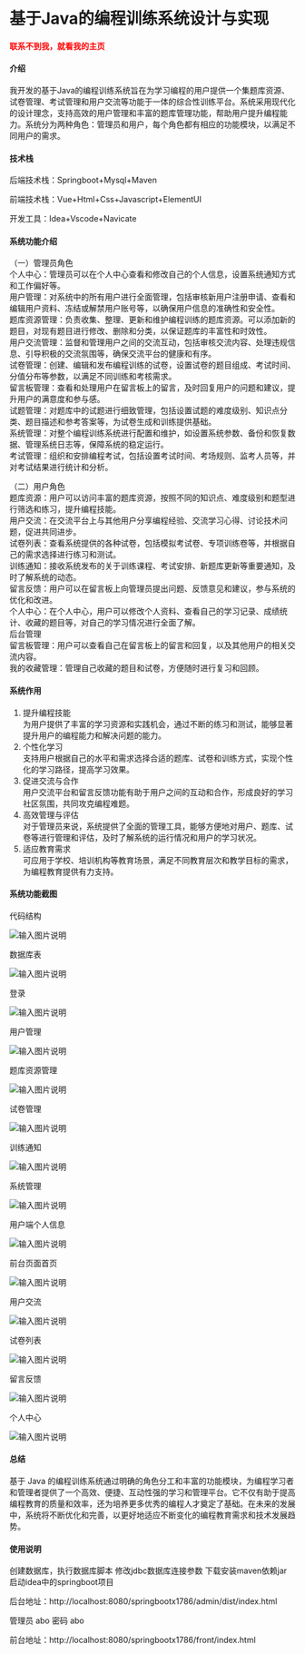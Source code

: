 # 基于Java的编程训练系统设计与实现

<h4 style='color:red'>联系不到我，就看我的主页 </h4> 
 
#### 介绍

我开发的基于Java的编程训练系统旨在为学习编程的用户提供一个集题库资源、试卷管理、考试管理和用户交流等功能于一体的综合性训练平台。系统采用现代化的设计理念，支持高效的用户管理和丰富的题库管理功能，帮助用户提升编程能力。系统分为两种角色：管理员和用户，每个角色都有相应的功能模块，以满足不同用户的需求。

#### 技术栈

后端技术栈：Springboot+Mysql+Maven

前端技术栈：Vue+Html+Css+Javascript+ElementUI

开发工具：Idea+Vscode+Navicate

#### 系统功能介绍

（一）管理员角色  
个人中心：管理员可以在个人中心查看和修改自己的个人信息，设置系统通知方式和工作偏好等。  
用户管理：对系统中的所有用户进行全面管理，包括审核新用户注册申请、查看和编辑用户资料、冻结或解禁用户账号等，以确保用户信息的准确性和安全性。  
题库资源管理：负责收集、整理、更新和维护编程训练的题库资源。可以添加新的题目，对现有题目进行修改、删除和分类，以保证题库的丰富性和时效性。  
用户交流管理：监督和管理用户之间的交流互动，包括审核交流内容、处理违规信息、引导积极的交流氛围等，确保交流平台的健康和有序。  
试卷管理：创建、编辑和发布编程训练的试卷，设置试卷的题目组成、考试时间、分值分布等参数，以满足不同训练和考核需求。  
留言板管理：查看和处理用户在留言板上的留言，及时回复用户的问题和建议，提升用户的满意度和参与感。  
试题管理：对题库中的试题进行细致管理，包括设置试题的难度级别、知识点分类、题目描述和参考答案等，为试卷生成和训练提供基础。  
系统管理：对整个编程训练系统进行配置和维护，如设置系统参数、备份和恢复数据、管理系统日志等，保障系统的稳定运行。  
考试管理：组织和安排编程考试，包括设置考试时间、考场规则、监考人员等，并对考试结果进行统计和分析。  

（二）用户角色  
题库资源：用户可以访问丰富的题库资源，按照不同的知识点、难度级别和题型进行筛选和练习，提升编程技能。  
用户交流：在交流平台上与其他用户分享编程经验、交流学习心得、讨论技术问题，促进共同进步。  
试卷列表：查看系统提供的各种试卷，包括模拟考试卷、专项训练卷等，并根据自己的需求选择进行练习和测试。  
训练通知：接收系统发布的关于训练课程、考试安排、新题库更新等重要通知，及时了解系统的动态。  
留言反馈：用户可以在留言板上向管理员提出问题、反馈意见和建议，参与系统的优化和改进。  
个人中心：在个人中心，用户可以修改个人资料、查看自己的学习记录、成绩统计、收藏的题目等，对自己的学习情况进行全面了解。  
后台管理  
留言板管理：用户可以查看自己在留言板上的留言和回复，以及其他用户的相关交流内容。  
我的收藏管理：管理自己收藏的题目和试卷，方便随时进行复习和回顾。  

#### 系统作用

1. 提升编程技能  
为用户提供了丰富的学习资源和实践机会，通过不断的练习和测试，能够显著提升用户的编程能力和解决问题的能力。  
2. 个性化学习  
支持用户根据自己的水平和需求选择合适的题库、试卷和训练方式，实现个性化的学习路径，提高学习效果。  
3. 促进交流与合作  
用户交流平台和留言反馈功能有助于用户之间的互动和合作，形成良好的学习社区氛围，共同攻克编程难题。  
4. 高效管理与评估  
对于管理员来说，系统提供了全面的管理工具，能够方便地对用户、题库、试卷等进行管理和评估，及时了解系统的运行情况和用户的学习状况。  
5. 适应教育需求  
可应用于学校、培训机构等教育场景，满足不同教育层次和教学目标的需求，为编程教育提供有力支持。  

#### 系统功能截图

代码结构

![输入图片说明](images/7dac89347ae5e3066614fc7f5619327.png)

数据库表

![输入图片说明](images/91cebbee7f931196438faf76ede4179.png)

登录

![输入图片说明](images/2fcdbf0ef7d481cea5ba2546239b438.png)

用户管理

![输入图片说明](images/822d55c94de73fc78aa0b453d5b76ca.png)

题库资源管理

![输入图片说明](images/4020df7902dad6c0822c648f2b6955c.png)

试卷管理

![输入图片说明](images/58d80555f224125d4f9f550c009cb40.png)

训练通知

![输入图片说明](images/76f54145371ae5c75398fcfc75e80e9.png)

系统管理

![输入图片说明](images/61a440cdc57dee04f2b72855183c0d1.png)

用户端个人信息

![输入图片说明](images/93d24fbc6980ee4934873a6709a6b49.png)

前台页面首页

![输入图片说明](images/35f1513f89707740ca4733d99f5646f.png)

用户交流

![输入图片说明](images/a4651868f951b0316b4f53bcb06187b.png)

试卷列表

![输入图片说明](images/ebd2d8b717a2d720f74202824c88c5c.png)

留言反馈

![输入图片说明](images/57ffa82e2a0146ab4fee39192eacaaf.png)

个人中心

![输入图片说明](images/8abdcafef1a67d61c70b620f913e442.png)

#### 总结

基于 Java 的编程训练系统通过明确的角色分工和丰富的功能模块，为编程学习者和管理者提供了一个高效、便捷、互动性强的学习和管理平台。它不仅有助于提高编程教育的质量和效率，还为培养更多优秀的编程人才奠定了基础。在未来的发展中，系统将不断优化和完善，以更好地适应不断变化的编程教育需求和技术发展趋势。

#### 使用说明

创建数据库，执行数据库脚本 修改jdbc数据库连接参数 下载安装maven依赖jar 启动idea中的springboot项目

后台地址：http://localhost:8080/springbootx1786/admin/dist/index.html

管理员  abo 密码 abo

前台地址：http://localhost:8080/springbootx1786/front/index.html